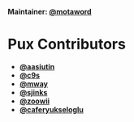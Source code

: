 **Maintainer: [@motaword](https://github.com/MotaWord)**

# Pux Contributors

- **[@aasiutin](https://github.com/aasiutin)**
- **[@c9s](https://github.com/c9s)**
- **[@mway](https://github.com/mway)**
- **[@sjinks](https://github.com/sjinks)**
- **[@zoowii](https://github.com/zoowii)**
- **[@caferyukseloglu](https://github.com/caferyukseloglu)**
